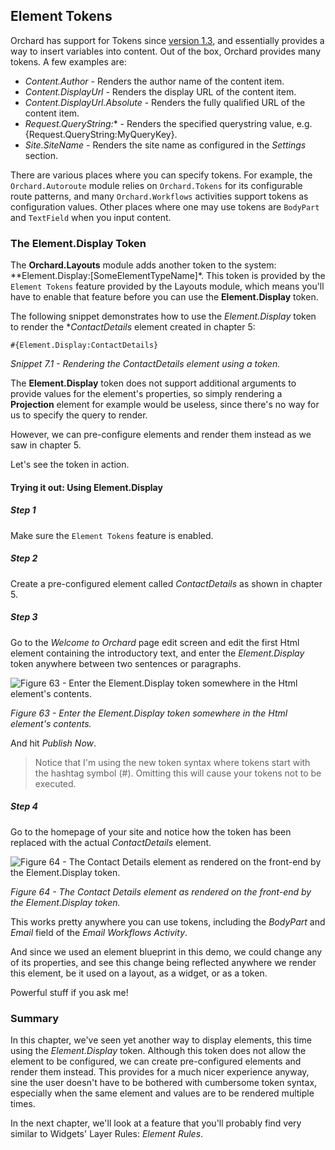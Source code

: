 ## Element Tokens
Orchard has support for Tokens since [version 1.3](https://orchard.codeplex.com/releases/view/69668), and essentially provides a way to insert variables into content. Out of the box, Orchard provides many tokens. A few examples are:

- *Content.Author* - Renders the author name of the content item.
- *Content.DisplayUrl* - Renders the display URL of the content item.
- *Content.DisplayUrl.Absolute* - Renders the fully qualified URL of the content item.
- *Request.QueryString:** - Renders the specified querystring value, e.g. {Request.QueryString:MyQueryKey}.
- *Site.SiteName* - Renders the site name as configured in the *Settings* section.

There are various places where you can specify tokens. For example, the `Orchard.Autoroute` module relies on `Orchard.Tokens` for its configurable route patterns, and many `Orchard.Workflows` activities support tokens as configuration values. Other places where one may use tokens are `BodyPart` and `TextField` when you input content.

### The Element.Display Token
The **Orchard.Layouts** module adds another token to the system: **Element.Display:[SomeElementTypeName]*.
This token is provided by the `Element Tokens` feature provided by the Layouts module, which means you'll have to enable that feature before you can use the **Element.Display** token.

The following snippet demonstrates how to use the *Element.Display* token to render the **ContactDetails* element created in chapter 5:

    #{Element.Display:ContactDetails} 

*Snippet 7.1 - Rendering the ContactDetails element using a token.*

The **Element.Display** token does not support additional arguments to provide values for the element's properties, so simply rendering a **Projection** element for example would be useless, since there's no way for us to specify the query to render.

However, we can pre-configure elements and render them instead as we saw in chapter 5.

Let's see the token in action.

#### Trying it out: Using Element.Display
##### Step 1
Make sure the `Element Tokens` feature is enabled.

##### Step 2
Create a pre-configured element called *ContactDetails* as shown in chapter 5.

##### Step 3
Go to the *Welcome to Orchard* page edit screen and edit the first Html element containing the introductory text, and enter the *Element.Display* token anywhere between two sentences or paragraphs.

![Figure 63 - Enter the Element.Display token somewhere in the Html element's contents.](http://i.imgur.com/sjGQ7zq.png)

*Figure 63 - Enter the Element.Display token somewhere in the Html element's contents.*

And hit *Publish Now*.

> Notice that I'm using the new token syntax where tokens start with the hashtag symbol (#). Omitting this will cause your tokens not to be executed.

##### Step 4
Go to the homepage of your site and notice how the token has been replaced with the actual *ContactDetails* element.

![Figure 64 - The Contact Details element as rendered on the front-end by the Element.Display token.](http://i.imgur.com/cO1nip2.png)

*Figure 64 - The Contact Details element as rendered on the front-end by the Element.Display token.*

This works pretty anywhere you can use tokens, including the *BodyPart* and *Email* field of the *Email Workflows Activity*.

And since we used an element blueprint in this demo, we could change any of its properties, and see this change being reflected anywhere we render this element, be it used on a layout, as a widget, or as a token.

Powerful stuff if you ask me!

### Summary
In this chapter, we've seen yet another way to display elements, this time using the *Element.Display* token.
Although this token does not allow the element to be configured, we can create pre-configured elements and render them instead. This provides for a much nicer experience anyway, sine the user doesn't have to be bothered with cumbersome token syntax, especially when the same element and values are to be rendered multiple times.

In the next chapter, we'll look at a feature that you'll probably find very similar to Widgets' Layer Rules: *Element Rules*.
